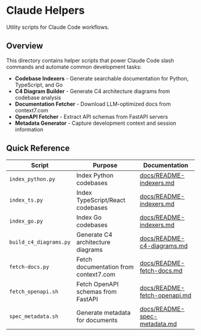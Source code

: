 # Claude Helpers

Utility scripts for Claude Code workflows.

## Overview

This directory contains helper scripts that power Claude Code slash commands and automate common development tasks:

- **Codebase Indexers** - Generate searchable documentation for Python, TypeScript, and Go
- **C4 Diagram Builder** - Generate C4 architecture diagrams from codebase analysis
- **Documentation Fetcher** - Download LLM-optimized docs from context7.com
- **OpenAPI Fetcher** - Extract API schemas from FastAPI servers
- **Metadata Generator** - Capture development context and session information

## Quick Reference

| Script | Purpose | Documentation |
|--------|---------|---------------|
| `index_python.py` | Index Python codebases | [docs/README-indexers.md](../docs/README-indexers.md) |
| `index_ts.py` | Index TypeScript/React codebases | [docs/README-indexers.md](../docs/README-indexers.md) |
| `index_go.py` | Index Go codebases | [docs/README-indexers.md](../docs/README-indexers.md) |
| `build_c4_diagrams.py` | Generate C4 architecture diagrams | [docs/README-c4-diagrams.md](../docs/README-c4-diagrams.md) |
| `fetch-docs.py` | Fetch documentation from context7.com | [docs/README-fetch-docs.md](../docs/README-fetch-docs.md) |
| `fetch_openapi.sh` | Fetch OpenAPI schemas from FastAPI | [docs/README-fetch-openapi.md](../docs/README-fetch-openapi.md) |
| `spec_metadata.sh` | Generate metadata for documents | [docs/README-spec-metadata.md](../docs/README-spec-metadata.md) |

